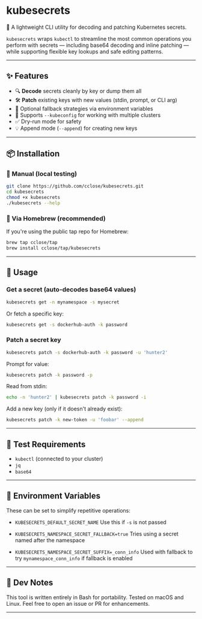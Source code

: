 # kubesecrets

🔐 A lightweight CLI utility for decoding and patching Kubernetes secrets.

`kubesecrets` wraps `kubectl` to streamline the most common operations you perform with secrets — including base64 decoding and inline patching — while supporting flexible key lookups and safe editing patterns.

---

## ✨ Features

* 🔍 **Decode** secrets cleanly by key or dump them all
* 🛠️ **Patch** existing keys with new values (stdin, prompt, or CLI arg)
* 🧩 Optional fallback strategies via environment variables
* 🔐 Supports `--kubeconfig` for working with multiple clusters
* ✅ Dry-run mode for safety
* 💡 Append mode (`--append`) for creating new keys

---

## 📦 Installation

### 🧪 Manual (local testing)

```bash
git clone https://github.com/cclose/kubesecrets.git
cd kubesecrets
chmod +x kubesecrets
./kubesecrets --help
```

### 🍺 Via Homebrew (recommended)

If you're using the public tap repo for Homebrew:

```bash
brew tap cclose/tap
brew install cclose/tap/kubesecrets
```

---

## 🔧 Usage

### Get a secret (auto-decodes base64 values)

```bash
kubesecrets get -n mynamespace -s mysecret
```

Or fetch a specific key:

```bash
kubesecrets get -s dockerhub-auth -k password
```

### Patch a secret key

```bash
kubesecrets patch -s dockerhub-auth -k password -u 'hunter2'
```

Prompt for value:

```bash
kubesecrets patch -k password -p
```

Read from stdin:

```bash
echo -n 'hunter2' | kubesecrets patch -k password -i
```

Add a new key (only if it doesn't already exist):

```bash
kubesecrets patch -k new-token -u 'foobar' --append
```

---

## 🧪 Test Requirements

* `kubectl` (connected to your cluster)
* `jq`
* `base64`

---

## 🌱 Environment Variables

These can be set to simplify repetitive operations:

* `KUBESECRETS_DEFAULT_SECRET_NAME`
  Use this if `-s` is not passed

* `KUBESECRETS_NAMESPACE_SECRET_FALLBACK=true`
  Tries using a secret named after the namespace

* `KUBESECRETS_NAMESPACE_SECRET_SUFFIX=_conn_info`
  Used with fallback to try `mynamespace_conn_info` if fallback is enabled

---

## 🔧 Dev Notes

This tool is written entirely in Bash for portability. Tested on macOS and Linux. Feel free to open an issue or PR for enhancements.

---
